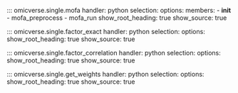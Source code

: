 
::: omicverse.single.mofa
    handler: python
    selection:
        options:
        members:
            - __init__
            - mofa_preprocess
            - mofa_run
        show_root_heading: true
        show_source: true

::: omicverse.single.factor_exact
    handler: python
    selection:
        options:
        show_root_heading: true
        show_source: true

::: omicverse.single.factor_correlation
    handler: python
    selection:
        options:
        show_root_heading: true
        show_source: true

::: omicverse.single.get_weights
    handler: python
    selection:
        options:
        show_root_heading: true
        show_source: true